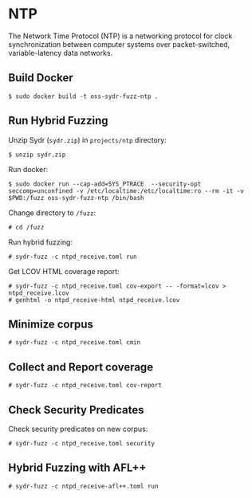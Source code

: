 # NTP

The Network Time Protocol (NTP) is a networking protocol for clock synchronization between computer systems over packet-switched, variable-latency data networks.

## Build Docker

    $ sudo docker build -t oss-sydr-fuzz-ntp .

## Run Hybrid Fuzzing

Unzip Sydr (`sydr.zip`) in `projects/ntp` directory:

    $ unzip sydr.zip

Run docker:

    $ sudo docker run --cap-add=SYS_PTRACE  --security-opt seccomp=unconfined -v /etc/localtime:/etc/localtime:ro --rm -it -v $PWD:/fuzz oss-sydr-fuzz-ntp /bin/bash

Change directory to `/fuzz`:

    # cd /fuzz

Run hybrid fuzzing:

    # sydr-fuzz -c ntpd_receive.toml run

Get LCOV HTML coverage report:

    # sydr-fuzz -c ntpd_receive.toml cov-export -- -format=lcov > ntpd_receive.lcov
    # genhtml -o ntpd_receive-html ntpd_receive.lcov

## Minimize corpus

    # sydr-fuzz -c ntpd_receive.toml cmin

## Collect and Report coverage

    # sydr-fuzz -c ntpd_receive.toml cov-report

## Check Security Predicates

Check security predicates on new corpus:

    # sydr-fuzz -c ntpd_receive.toml security

## Hybrid Fuzzing with AFL++

    # sydr-fuzz -c ntpd_receive-afl++.toml run
